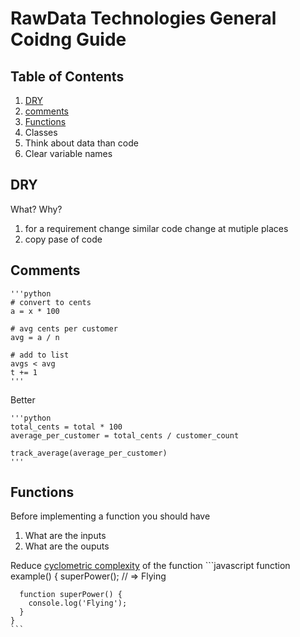 # RawData Technologies General Coidng Guide


## Table of Contents
1. [DRY](#dry)
1. [comments](#comments)
1. [Functions](#Functions)
1. Classes
1. Think about data than code
1. Clear variable names

## DRY
What?
Why?
1. for a requirement change similar code change at mutiple places
2. copy pase of code

## Comments

	'''python
	# convert to cents
	a = x * 100

    # avg cents per customer 
    avg = a / n

    # add to list
    avgs < avg
    t += 1
    '''
Better    

    '''python
    total_cents = total * 100
	average_per_customer = total_cents / customer_count

	track_average(average_per_customer)
    '''

## Functions

Before implementing a function you should have
1. What are the inputs
2. What are the ouputs

Reduce [cyclometric complexity](https://en.wikipedia.org/wiki/Cyclomatic_complexity#Implications_for_software_testing) of the function
    ```javascript
    function example() {
      superPower(); // => Flying

      function superPower() {
        console.log('Flying');
      }
    }
    ```
